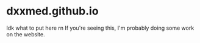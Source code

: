 # dxxmed.github.io
Idk what to put here rn
If you're seeing this, I'm probably doing some work on the website.
